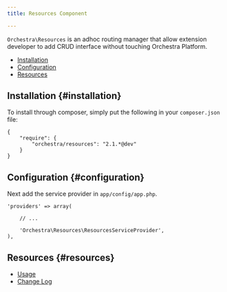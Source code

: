 ```yaml
---
title: Resources Component

---
```


`Orchestra\Resources` is an adhoc routing manager that allow extension developer to add CRUD interface without touching Orchestra Platform.

* [Installation](#installation)
* [Configuration](#configuration)
* [Resources](#resources)

## Installation {#installation}

To install through composer, simply put the following in your `composer.json` file:

	{
		"require": {
			"orchestra/resources": "2.1.*@dev"
		}
	}

## Configuration {#configuration}

Next add the service provider in `app/config/app.php`.

	'providers' => array(

		// ...

		'Orchestra\Resources\ResourcesServiceProvider',
	),

## Resources {#resources}

* [Usage](/docs/2.1/components/resources/usage)
* [Change Log](/docs/2.1/components/resources/changes#v2-1)
